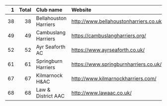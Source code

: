 |   1 |   Total | Club name             | Website                                |
|----:|--------:|:----------------------|:---------------------------------------|
|  38 |      38 | Bellahouston Harriers | http://www.bellahoustonharriers.co.uk/ |
|  49 |      49 | Cambuslang Harriers   | https://cambuslangharriers.org/        |
|  52 |      52 | Ayr Seaforth AC       | https://www.ayrseaforth.co.uk/         |
|  61 |      61 | Springburn Harriers   | https://www.springburnharriers.co.uk/  |
|  67 |      67 | Kilmarnock H&AC       | http://www.kilmarnockharriers.com/     |
|  68 |      68 | Law & District AAC    | http://www.lawaac.co.uk/               |